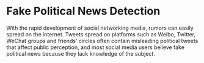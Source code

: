 # Fake Political News Detection
 With the rapid development of social networking media, rumors can easily spread on the internet. Tweets spread  on platforms such as Weibo, Twitter, WeChat groups and friends' circles often contain misleading political tweets  that affect public perception, and most social media users believe fake political news because they lack knowledge  of the subject. 
